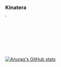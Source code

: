 ### Kinatera
 
<a href="https://discord.com/users/531218091237965826" target="_blank">
<img src="https://logodownload.org/wp-content/uploads/2017/11/discord-logo-2-1.png" width=3% height=3%>
</a>
  
[![Anurag's GitHub stats](https://github-readme-stats.vercel.app/api?username=Kinatera&theme=tokyonight)](https://github.com/Kinatera)
